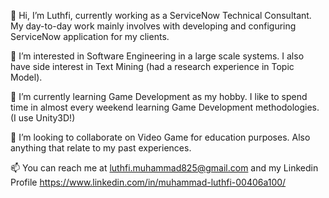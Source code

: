 👋 Hi, I’m Luthfi, currently working as a ServiceNow Technical Consultant. My day-to-day work mainly involves with developing and configuring ServiceNow application for my clients.

👀 I’m interested in Software Engineering in a large scale systems. I also have side interest in Text Mining (had a research experience in Topic Model).

🌱 I’m currently learning Game Development as my hobby. I like to spend time in almost every weekend learning Game Development methodologies. (I use Unity3D!)

💞️ I’m looking to collaborate on Video Game for education purposes. Also anything that relate to my past experiences.

📫 You can reach me at luthfi.muhammad825@gmail.com and my Linkedin Profile https://www.linkedin.com/in/muhammad-luthfi-00406a100/

<!---
muhammadltf/muhammadltf is a ✨ special ✨ repository because its `README.md` (this file) appears on your GitHub profile.
You can click the Preview link to take a look at your changes.
--->
